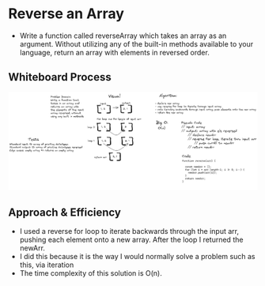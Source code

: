 # Reverse an Array
- Write a function called reverseArray which takes an array as an argument. Without utilizing any of the built-in methods available to your language, return an array with elements in reversed order.

## Whiteboard Process
![image](./array-reverse.png)

## Approach & Efficiency
<!-- What approach did you take? Discuss Why. What is the Big O space/time for this approach? -->
- I used a reverse for loop to iterate backwards through the input arr, pushing each element onto a new array. After the loop I returned the newArr.
- I did this because it is the way I would normally solve a problem such as this, via iteration
- The time complexity of this solution is O(n). 